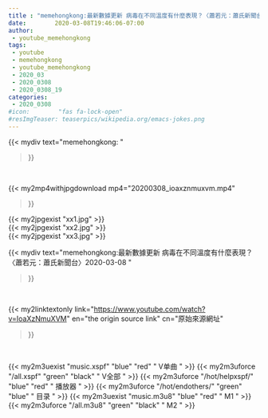 ```yaml
---
title : "memehongkong:最新數據更新 病毒在不同溫度有什麼表現？〈蕭若元：蕭氏新聞台〉2020-03-08 "
date:        2020-03-08T19:46:06-07:00
author:
 - youtube_memehongkong
tags:
 - youtube
 - memehongkong
 - youtube_memehongkong
 - 2020_03
 - 2020_0308
 - 2020_0308_19
categories:
 - 2020_0308
#icon:        "fas fa-lock-open"
#resImgTeaser: teaserpics/wikipedia.org/emacs-jokes.png
---
```


{{< mydiv text="memehongkong: "
>}}
<br>


{{< my2mp4withjpgdownload mp4="20200308_ioaxznmuxvm.mp4"
>}}

{{< my2jpgexist "xx1.jpg" >}}<br>
{{< my2jpgexist "xx2.jpg" >}}<br>
{{< my2jpgexist "xx3.jpg" >}}<br>



{{< mydiv text="memehongkong:最新數據更新 病毒在不同溫度有什麼表現？〈蕭若元：蕭氏新聞台〉2020-03-08 "
>}}
<br>

{{< my2linktextonly link="https://www.youtube.com/watch?v=IoaXzNmuXVM"
en="the origin source link" cn="原始來源網址"
>}}


<br>

{{< my2m3uexist "music.xspf"        "blue"   "red"    " V单曲 " >}} {{< my2m3uforce "/all.xspf"         "green"  "black"  " V全部 " >}} {{< my2m3uforce "/hot/helpxspf/"    "blue"   "red"    " 播放器 " >}} {{< my2m3uforce "/hot/endothers/"   "green"  "blue"   " 目录 " >}} {{< my2m3uexist "music.m3u8"        "blue"   "red"    " M1 " >}} {{< my2m3uforce "/all.m3u8"         "green"  "black"  " M2 " >}} 
